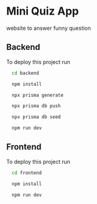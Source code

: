 
# Mini Quiz App

website to answer funny question

## Backend

To deploy this project run

```bash
  cd backend
```
```bash
  npm install
```
```bash
  npx prisma generate
```
```bash
  npx prisma db push
```
```bash
  npx prisma db seed
```
```bash
  npm run dev
```

## Frontend

To deploy this project run

```bash
  cd frontend
```
```bash
  npm install
```
```bash
  npm run dev
```


